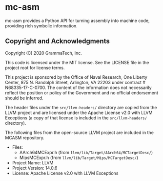 # mc-asm

mc-asm provides a Python API for turning assembly into machine code, providing
rich symbolic information.

## Copyright and Acknowledgments

Copyright (C) 2020 GrammaTech, Inc.

This code is licensed under the MIT license. See the LICENSE file in
the project root for license terms.

This project is sponsored by the Office of Naval Research, One Liberty
Center, 875 N. Randolph Street, Arlington, VA 22203 under contract #
N68335-17-C-0700.  The content of the information does not necessarily
reflect the position or policy of the Government and no official
endorsement should be inferred.

The header files under the `src/llvm-headers/` directory are copied from the
LLVM project and are licensed under the Apache License v2.0 with LLVM
Exceptions (a copy of that license is included in the `src/llvm-headers/`
directory).

The following files from the open-source LLVM project are included in the
MCASM repository.
* Files:
  - AArch64MCExpr.h (from `llvm/lib/Target/AArch64/MCTargetDesc/`)
  - MipsMCExpr.h (from `llvm/lib/Target/Mips/MCTargetDesc/`)
* Project Name: LLVM
* Project Version: 14.0.6
* License: Apache License v2.0 with LLVM Exceptions

